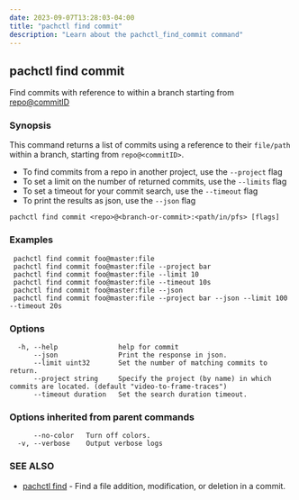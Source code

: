 ```yaml
---
date: 2023-09-07T13:28:03-04:00
title: "pachctl find commit"
description: "Learn about the pachctl_find_commit command"
---
```


## pachctl find commit

Find commits with reference to <filePath> within a branch starting from <repo@commitID>

### Synopsis

This command returns a list of commits using a reference to their `file/path` within a branch, starting from `repo@<commitID>`. 

- To find commits from a repo in another project, use the `--project` flag 
- To set a limit on the number of returned commits, use the `--limits` flag 
- To set a timeout for your commit search, use the `--timeout` flag 
- To print the results as json, use the `--json` flag 


```
pachctl find commit <repo>@<branch-or-commit>:<path/in/pfs> [flags]
```

### Examples

```
 pachctl find commit foo@master:file 
 pachctl find commit foo@master:file --project bar 
 pachctl find commit foo@master:file --limit 10 
 pachctl find commit foo@master:file --timeout 10s 
 pachctl find commit foo@master:file --json 
 pachctl find commit foo@master:file --project bar --json --limit 100 --timeout 20s 

```

### Options

```
  -h, --help               help for commit
      --json               Print the response in json.
      --limit uint32       Set the number of matching commits to return.
      --project string     Specify the project (by name) in which commits are located. (default "video-to-frame-traces")
      --timeout duration   Set the search duration timeout.
```

### Options inherited from parent commands

```
      --no-color   Turn off colors.
  -v, --verbose    Output verbose logs
```

### SEE ALSO

* [pachctl find](../pachctl_find)	 - Find a file addition, modification, or deletion in a commit.

